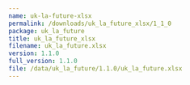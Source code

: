 ```yaml
---
name: uk-la-future-xlsx
permalink: /downloads/uk_la_future_xlsx/1_1_0
package: uk_la_future
title: uk_la_future_xlsx
filename: uk_la_future.xlsx
version: 1.1.0
full_version: 1.1.0
file: /data/uk_la_future/1.1.0/uk_la_future.xlsx
---
```

